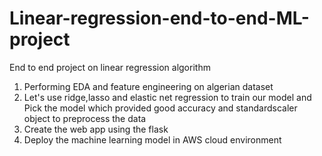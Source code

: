 # Linear-regression-end-to-end-ML-project
End to end project on linear regression algorithm 
1. Performing EDA and feature engineering on algerian dataset
2. Let's use ridge,lasso and elastic net regression to train our model and Pick the model which provided good accuracy and standardscaler object to preprocess the data
3. Create the web app using the flask
4. Deploy the machine learning model in AWS cloud environment
